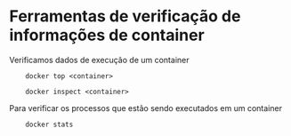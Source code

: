 # Ferramentas de verificação de informações de container

Verificamos dados de execução de um container

```unix
    docker top <container>
```


```unix
    docker inspect <container>
```

Para verificar os processos que estão sendo executados em um container
```unix
    docker stats
```
